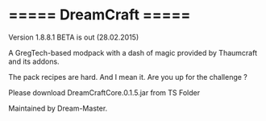 ===== DreamCraft =====
=====================================================

Version 1.8.8.1 BETA is out (28.02.2015)

A GregTech-based modpack with a dash of magic provided by Thaumcraft and its addons.

The pack recipes are hard. And I mean it. Are you up for the challenge ?

Please download DreamCraftCore.0.1.5.jar from TS Folder

Maintained by Dream-Master.
